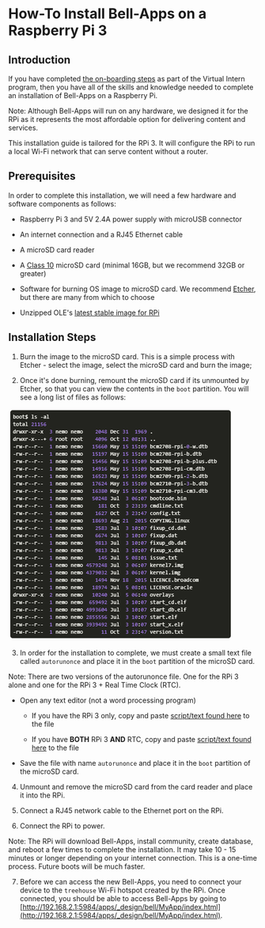 # How-To Install Bell-Apps on a Raspberry Pi 3

## Introduction

If you have completed [the on-boarding steps](#!pages/vi/vi-first-steps.md) as part of the Virtual Intern program, then you have all of the skills and knowledge needed to complete an installation of Bell-Apps on a Raspberry Pi.

Note: Although Bell-Apps will run on any hardware, we designed it for the RPi as it represents the most affordable option for delivering content and services.

This installation guide is tailored for the RPi 3. It will configure the RPi to run a local Wi-Fi network that can serve content without a router.

## Prerequisites

In order to complete this installation, we will need a few hardware and software components as follows:

* Raspberry Pi 3 and 5V 2.4A power supply with microUSB connector

* An internet connection and a RJ45 Ethernet cable

* A microSD card reader

* A [Class 10](https://www.sdcard.org/developers/overview/speed_class/index.html) microSD card (minimal 16GB, but we recommend 32GB or greater)

* Software for burning OS image to microSD card. We recommend [Etcher](https://etcher.io), but there are many from which to choose

* Unzipped OLE's [latest stable image for RPi](http://dev.ole.org/stable.img.gz)

## Installation Steps

1. Burn the image to the microSD card. This is a simple process with Etcher - select the image, select the microSD card and burn the image;

2. Once it's done burning, remount the microSD card if its unmounted by Etcher, so that you can view the contents in the `boot` partition. You will see a long list of files as follows:

  ![file list](images/tg-file-list.png)

3. In order for the installation to complete, we must create a small text file called `autorunonce` and place it in the `boot` partition of the microSD card.

  Note: There are two versions of the autorunonce file. One for the RPi 3 alone and one for the RPi 3 + Real Time Clock (RTC).

  * Open any text editor (not a word processing program)

    * If you have the RPi 3 only, copy and paste [script/text found here](https://gist.githubusercontent.com/dogi/3a82a35b7f4adacac46e3eac08e6d9c0/raw/85291252133bf80eafd9b29eac59ed7b9b76ab7c/autorunonce) to the file

    * If you have **BOTH** RPi 3 **AND** RTC, copy and paste [script/text found here](https://gist.githubusercontent.com/dogi/a3e9a0612d07436d5f7d2b3bb2051be3/raw/d77d60a15715b10df77cf16badee1c83b54ea6db/autorunonce) to the file
 
  * Save the file with name `autorunonce` and place it in the `boot` partition of the microSD card.

4. Unmount and remove the microSD card from the card reader and place it into the RPi.

5. Connect a RJ45 network cable to the Ethernet port on the RPi.

6. Connect the RPi to power.
  
  Note: The RPi will download Bell-Apps, install community, create database, and reboot a few times to complete the installation. It may take 10 - 15 minutes or longer depending on your internet connection. This is a one-time process. Future boots will be much faster.

7. Before we can access the new Bell-Apps, you need to connect your device to the `treehouse` Wi-Fi hotspot created by the RPi. Once connected, you should be able to access Bell-Apps by going to [http://192.168.2.1:5984/apps/_design/bell/MyApp/index.html](http://192.168.2.1:5984/apps/_design/bell/MyApp/index.html).
